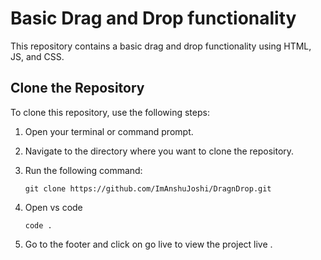 # Basic Drag and Drop functionality

This repository contains a basic drag and drop functionality using HTML, JS, and CSS.

## Clone the Repository

To clone this repository, use the following steps:

1. Open your terminal or command prompt.
2. Navigate to the directory where you want to clone the repository.
3. Run the following command:

   ```shell
   git clone https://github.com/ImAnshuJoshi/DragnDrop.git

4. Open vs code
    ```
    code .
    ```
5.  Go to the footer and click on go live to view the project live .
